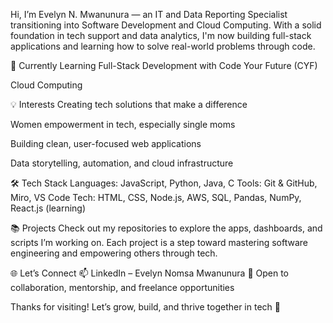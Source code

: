 Hi, I’m Evelyn N. Mwanunura — an IT and Data Reporting Specialist transitioning into Software Development and Cloud Computing. With a solid foundation in tech support and data analytics, I'm now building full-stack applications and learning how to solve real-world problems through code.

🌱 Currently Learning
Full-Stack Development with Code Your Future (CYF)



Cloud Computing 

💡 Interests
Creating tech solutions that make a difference

Women empowerment in tech, especially single moms

Building clean, user-focused web applications

Data storytelling, automation, and cloud infrastructure

🛠️ Tech Stack
Languages: JavaScript, Python, Java, C
Tools: Git & GitHub, Miro, VS Code
Tech: HTML, CSS, Node.js, AWS, SQL, Pandas, NumPy, React.js (learning)

📚 Projects
Check out my repositories to explore the apps, dashboards, and scripts I’m working on. Each project is a step toward mastering software engineering and empowering others through tech.

🌐 Let’s Connect
📫 LinkedIn – Evelyn Nomsa Mwanunura
🤝 Open to collaboration, mentorship, and freelance opportunities

Thanks for visiting! Let’s grow, build, and thrive together in tech 🚀
